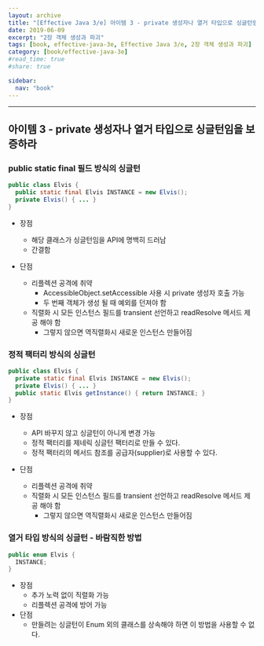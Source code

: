 ```yaml
---
layout: archive
title: "[Effective Java 3/e] 아이템 3 - private 생성자나 열거 타입으로 싱글턴임을 보증하라"
date: 2019-06-09
excerpt: "2장 객체 생성과 파괴"
tags: [book, effective-java-3e, Effective Java 3/e, 2장 객체 생성과 파괴]
category: [book/effective-java-3e]
#read_time: true
#share: true

sidebar:
  nav: "book"
---
```


* * *

## 아이템 3 - private 생성자나 열거 타입으로 싱글턴임을 보증하라

### public static final 필드 방식의 싱글턴

```java
public class Elvis {
  public static final Elvis INSTANCE = new Elvis();
  private Elvis() { ... }
}
```

* 장점
  * 해당 클래스가 싱글턴임을 API에 명백히 드러남
  * 간결함

* 단점
  * 리플렉션 공격에 취약
    * AccessibleObject.setAccessible 사용 시 private 생성자 호출 가능
    * 두 번째 객체가 생성 될 때 예외를 던져야 함
  * 직렬화 시 모든 인스턴스 필드를 transient 선언하고 readResolve 메서드 제공 해야 함
    * 그렇지 않으면 역직렬화시 새로운 인스턴스 만들어짐

### 정적 팩터리 방식의 싱글턴

```java
public class Elvis {
  private static final Elvis INSTANCE = new Elvis();
  private Elvis() { ... }
  public static Elvis getInstance() { return INSTANCE; }
}
```

* 장점
  * API 바꾸지 않고 싱글턴이 아니게 변경 가능
  * 정적 팩터리를 제네릭 싱글턴 팩터리로 만들 수 있다.
  * 정적 팩터리의 메서드 참조를 공급자(supplier)로 사용할 수 있다.

* 단점
  * 리플렉션 공격에 취약
  * 직렬화 시 모든 인스턴스 필드를 transient 선언하고 readResolve 메서드 제공 해야 함
    * 그렇지 않으면 역직렬화시 새로운 인스턴스 만들어짐

### 열거 타입 방식의 싱글턴 - 바람직한 방법

```java
public enum Elvis {
  INSTANCE;
}
```

* 장점
  * 추가 노력 없이 직렬화 가능
  * 리플렉션 공격에 방어 가능
* 단점
  * 만들려는 싱글턴이 Enum 외의 클래스를 상속해야 하면 이 방법을 사용할 수 없다.
  